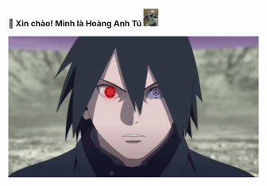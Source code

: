 ### 👋 Xin chào! Mình là Hoàng Anh Tú  <img src="gif/kakashi.gif" width="30"></h1>

<a href="#" target="_blank">
  <img src="gif/TylerUltra.gif" width="1200" alt="Click to see the source" />
</a>
